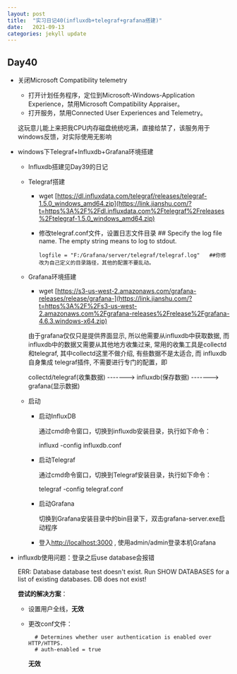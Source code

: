 ```yaml
---
layout: post
title:  "实习日记40(influxdb+telegraf+grafana搭建)"
date:   2021-09-13
categories: jekyll update
---
```


## Day40

- 关闭Microsoft Compatibility telemetry

  - 打开计划任务程序，定位到Microsoft-Windows-Application Experience，禁用Microsoft Compatibility Appraiser。
  - 打开服务，禁用Connected User Experiences and Telemetry。

  这玩意儿能上来把我CPU内存磁盘统统吃满，直接给禁了，该服务用于windows反馈，对实际使用无影响

- windows下Telegraf+Influxdb+Grafana环境搭建

  - Influxdb搭建见Day39的日记

  - Telegraf搭建

    - wget [https://dl.influxdata.com/telegraf/releases/telegraf-1.5.0_windows_amd64.zip](https://link.jianshu.com/?t=https%3A%2F%2Fdl.influxdata.com%2Ftelegraf%2Freleases%2Ftelegraf-1.5.0_windows_amd64.zip)

    - 修改telegraf.conf文件，设置日志文件目录 ## Specify the log file name. The empty string means to log to stdout.

      ```
      logfile = "F:/Grafana/server/telegraf/telegraf.log"   ##你修改为自己定义的目录路径，其他的配置不要乱动。
    
  - Grafana环境搭建
    
    - wget [https://s3-us-west-2.amazonaws.com/grafana-releases/release/grafana-](https://link.jianshu.com/?t=https%3A%2F%2Fs3-us-west-2.amazonaws.com%2Fgrafana-releases%2Frelease%2Fgrafana-4.6.3.windows-x64.zip)
    
    由于grafana仅仅只是提供界面显示, 所以他需要从influxdb中获取数据, 而influxdb中的数据又需要从其他地方收集过来, 常用的收集工具是collectd和telegraf, 其中collectd这里不做介绍, 有些数据不是太适合, 而 influxdb 自身集成 telegraf插件, 不需要进行专门的配置，即
    
    collectd/telegraf(收集数据) -------> influxdb(保存数据) -------> grafana(显示数据)
    
  - 启动

    - 启动InfluxDB

      通过cmd命令窗口，切换到influxdb安装目录，执行如下命令：
      
       influxd -config influxdb.conf

    - 启动Telegraf

      通过cmd命令窗口，切换到Telegraf安装目录，执行如下命令：

      telegraf -config telegraf.conf

    - 启动Grafana

      切换到Grafana安装目录中的bin目录下，双击grafana-server.exe启动程序

    - 登入[http://localhost:3000](https://link.jianshu.com/?t=http%3A%2F%2Flocalhost%3A3000) , 使用admin/admin登录本机Grafana

- influxdb使用问题：登录之后use database会报错

  ERR: Database database test doesn't exist. Run SHOW DATABASES for a list of existing databases.
  DB does not exist!

  **尝试的解决方案**：

  - 设置用户全线，**无效**

  - 更改conf文件：

    ```
      # Determines whether user authentication is enabled over HTTP/HTTPS.
      # auth-enabled = true
    ```

    **无效**
